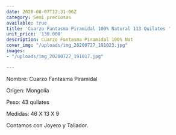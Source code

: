 ```yaml
---
date: 2020-08-07T12:31:06Z
category: Semi preciosas
available: true
title: 'Cuarzo Fantasma Piramidal 100% Natural 113 Quilates '
unit_price: '130.000'
description: Cuarzo Fantasma Piramidal 100% Nat
cover_img: "/uploads/img_20200727_191023.jpg"
images:
- "/uploads/img_20200727_191017.jpg"

---
```

Nombre: Cuarzo Fantasma Piramidal

Origen: Mongolia

Peso: 43 quilates

Medidas: 46 X 13 X 9

Contamos con Joyero y Tallador.